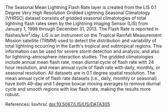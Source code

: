 The Seasonal Mean Lightning Flash Rate layer is created from the LIS 0.1 Degree Very High Resolution Gridded Lightning Seasonal Climatology (VHRSC) dataset consists of gridded seasonal climatologies of total lightning flash rates seen by the Lightning Imaging Sensor (LIS) from January 1, 1998 through December 31, 2013. The Flash Rate is reported in flashes/km<sup>2</sup>/day. LIS is an instrument on the Tropical Rainfall Measurement Mission satellite (TRMM) used to detect the distribution and variability of total lightning occurring in the Earth's tropical and subtropical regions. This information can be used for severe storm detection and analysis, and also for lightning-atmosphere interaction studies. The gridded climatologies include annual mean flash rate, mean diurnal cycle of flash rate with 24 hour resolution, and mean annual cycle of flash rate with daily, monthly, or seasonal resolution. All datasets are in 0.1 degree spatial resolution. The mean annual cycle of flash rate datasets (i.e., daily, monthly or seasonal) have both 49-day and 1 degree boxcar moving averages to remove diurnal cycle and smooth regions with low flash rate, making the results more robust.

References: lisvhrsc [doi:10.5067/LIS/LIS/DATA305](https://doi.org/10.5067/LIS/LIS/DATA305)